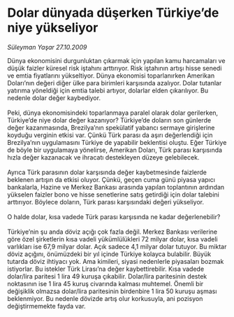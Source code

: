# Dolar dünyada düşerken Türkiye’de niye yükseliyor

*Süleyman Yaşar 27.10.2009*

<div class="taraf_structure_2col_1zq">
<div class="margen_n">



 <p>Dünya ekonomisini durgunluktan çıkarmak için yapılan kamu harcamaları ve düşük faizler küresel risk iştahını arttırıyor. Risk iştahının artışı hisse senedi ve emtia fiyatlarını yükseltiyor. Dünya ekonomisi toparlanırken Amerikan Doları’nın değeri diğer ülke para birimleri karşısında azalıyor. Dolar tutanlar yatırıma yöneldiği için emtia talebi artıyor, dolarlar elden çıkarılıyor. Bu nedenle dolar değer kaybediyor. <br/><br/>Peki, dünya ekonomisindeki toparlanmaya paralel olarak dolar gerilerken, Türkiye’de niye dolar değer kazanıyor? Türkiye’de doların son günlerde değer kazanmasında, Brezilya’nın spekülatif yabancı sermaye girişlerine koyduğu verginin etkisi var. Çünkü Türk parası da aşırı değerlendiği için Brezilya’nın uygulamasını Türkiye de yapabilir beklentisi oluştu. Eğer Türkiye de böyle bir uygulamaya yönelirse, Amerikan Doları, Türk parası karşısında hızla değer kazanacak ve ihracatı destekleyen düzeye gelebilecek. <br/><br/>Ayrıca Türk parasının dolar karşısında değer kaybetmesinde faizlerde beklenen artışın da etkisi oluyor. Çünkü, geçen cuma günü piyasa yapıcı bankalarla, Hazine ve Merkez Bankası arasında yapılan toplantının ardından yükselen faizler bono ve hisse senetlerine satış getirdiği için dolar talebini arttırıyor. Böylece doların, Türk parası karşısındaki değeri yükseliyor. <br/><br/>O halde dolar, kısa vadede Türk parası karşısında ne kadar değerlenebilir? <br/><br/>Türkiye’nin şu anda döviz açığı çok fazla değil. Merkez Bankası verilerine göre özel şirketlerin kısa vadeli yükümlülükleri 72 milyar dolar, kısa vadeli varlıkları ise 67,9 milyar dolar. Açık sadece 4,1 milyar dolar tutuyor. Bu miktar döviz açığını, önümüzdeki bir yıl içinde Türkiye kolayca bulabilir. Büyük tutarda döviz ihtiyacı yok. Ama kimileri, siyasi nedenlerle piyasaları bozmak istiyorlar. Bu istekler Türk Lirası’na değer kaybettirebilir. Kısa vadede dolar/lira paritesi 1 lira 49 kuruşa çıkabilir. Dolar/lira paritesinin destek noktasının ise 1 lira 45 kuruş civarında kalması muhtemel. Önemli bir değişiklik olmazsa dolar/lira paritesinin birdenbire 1 lira 50 kuruşu aşması beklenmiyor. Bu nedenle dövizde artış olur korkusuyla, ani pozisyon değiştirmemekte fayda var.</p>
<br/>
<br/>
<br/>



<br/>


<div id="taraf_not">
</div>

</div>


</div>
